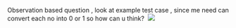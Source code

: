 Observation based question , look at example test case ,
since me need can convert each no into 0 or 1 so how can u think?
​
![](https://assets.leetcode.com/users/images/ce5d9e47-fc18-4d63-9558-3f335ace4ca4_1611844240.6971185.png)